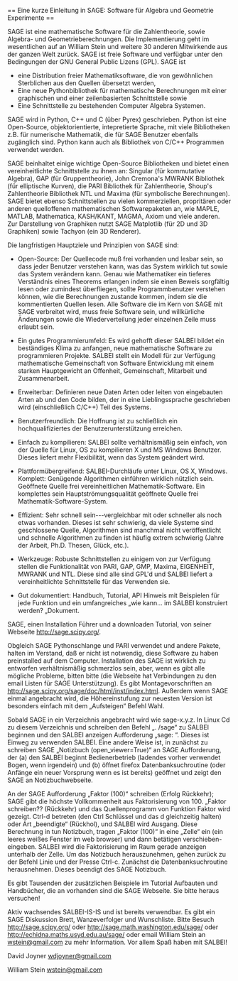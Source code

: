 == Eine kurze Einleitung in SAGE: Software für Algebra und Geometrie Experimente ==

SAGE ist eine mathematische Software für die Zahlentheorie, sowie Algebra- und Geometrieberechnungen. Die Implementierung geht im wesentlichen auf an William Stein und weitere 30 anderen Mitwirkende aus der ganzen Welt zurück. SAGE ist freie Software und verfügbar unter den Bedingungen der GNU General Public Lizens (GPL). SAGE ist 

 * eine Distribution freier Mathematiksoftware, die von gewöhnlichen Sterblichen aus den Quellen übersetzt werden, 
 * Eine neue Pythonbibliothek für mathematische Berechnungen mit einer graphischen und einer zeilenbasierten Schnittstelle sowie
 * Eine Schnittstelle zu bestehenden Computer Algebra Systemen.

SAGE wird in Python, C++ und C (über Pyrex) geschrieben. Python ist eine Open-Source, objektorientierte, intepretierte Sprache, mit viele Bibliotheken z.B. für numerische Mathematik, die für SAGE Benutzer ebenfalls zugänglich sind. Python kann auch als Bibliothek von C/C++ Programmen verwendet werden. 

SAGE beinhaltet einige wichtige Open-Source Bibliotheken und bietet einen vereinheitlichte Schnittstelle zu ihnen an: Singular (für kommutative Algebra), GAP (für Gruppentheorie), John Cremona's MWRANK Bibliothek (für elliptische Kurven), die PARI Bibliothek für Zahlentheorie, Shoup's Zahlentheorie Bibliothek NTL und Maxima (für symbolische Berechnungen). SAGE bietet ebenso Schnittstellen zu vielen kommerziellen, propritären oder anderen quelloffenen mathematischen Softwarepaketen an, wie MAPLE, MATLAB, Mathematica, KASH/KANT, MAGMA, Axiom und viele anderen. Zur Darstellung von Graphiken nutzt SAGE Matplotlib (für 2D und 3D Graphiken) sowie Tachyon (ein 3D Renderer).

Die langfristigen Hauptziele und Prinzipien von SAGE sind:

 * Open-Source: Der Quellecode muß frei vorhanden und lesbar sein, so dass jeder Benutzer verstehen kann, was das System wirklich tut sowie das System verändern kann. Genau wie Mathematiker ein tieferes Verständnis eines Theorems erlangen indem sie einen Beweis sorgfältig lesen oder zumindest überfliegen, sollte Programmbenutzer verstehen können, wie die Berechnungen zustande kommen, indem sie die kommentierten Quellen lesen. Alle Software die im Kern von SAGE mit SAGE verbreitet wird, muss freie Software sein, und willkürliche Änderungen sowie die Wiederverteilung jeder einzelnen Zeile muss erlaubt sein.

 * Ein gutes Programmierumfeld: Es wird gehofft dieser SALBEI bildet ein beständiges Klima zu anfangen, neue mathematische Software zu programmieren Projekte. SALBEI stellt ein Modell für zur Verfügung mathematische Gemeinschaft von Software Entwicklung mit einem starken Hauptgewicht an Offenheit, Gemeinschaft, Mitarbeit und Zusammenarbeit. 

 * Erweiterbar: Definieren neue Daten Arten oder leiten von eingebauten Arten ab und den Code bilden, der in eine Lieblingssprache geschrieben wird (einschließlich C/C++) Teil des Systems. 
 * Benutzerfreundlich: Die Hoffnung ist zu schließlich ein hochqualifiziertes der Benutzerunterstützung erreichen. 

 * Einfach zu kompilieren: SALBEI sollte verhältnismäßig sein einfach, von der Quelle für Linux, OS zu kompilieren X und MS Windows Benutzer. Dieses liefert mehr Flexibilität, wenn das System geändert wird. 

 * Plattformübergreifend: SALBEI-Durchläufe unter Linux, OS X, Windows. Komplett: Genügende Algorithmen einführen wirklich nützlich sein. Geöffnete Quelle frei vereinheitlichen Mathematik-Software. Ein komplettes sein Hauptströmungsqualität geöffnete Quelle frei Mathematik-Software-System. 

 * Effizient: Sehr schnell sein---vergleichbar mit oder schneller als noch etwas vorhanden. Dieses ist sehr schwierig, da viele Systeme sind geschlossene Quelle, Algorithmen sind manchmal nicht veröffentlicht und schnelle Algorithmen zu finden ist häufig extrem schwierig (Jahre der Arbeit, Ph.D. Thesen, Glück, etc.).   

 * Werkzeuge: Robuste Schnittstellen zu einigem von zur Verfügung stellen die Funktionalität von PARI, GAP, GMP, Maxima, EIGENHEIT, MWRANK und NTL. Diese sind alle sind GPL'd und SALBEI liefert a vereinheitlichte Schnittstelle für das Verwenden sie. 
 * Gut dokumentiert: Handbuch, Tutorial, API Hinweis mit Beispielen für jede Funktion und ein umfangreiches „wie kann… im SALBEI konstruiert werden? „Dokument. 

SAGE, einen Installation Führer und a downloaden Tutorial, von seiner Webseite http://sage.scipy.org/. 

Obgleich SAGE Pythonschlange und PARI verwendet und andere Pakete, halten im Verstand, daß er nicht ist notwendig, diese Software zu haben preinstalled auf dem Computer. Installation des SAGE ist wirklich zu entworfen verhältnismäßig schmerzlos sein, aber, wenn es gibt alle mögliche Probleme, bitten bitte (die Webseite hat Verbindungen zu den email Listen für SAGE Unterstützung). Es gibt Montagevorschriften an http://sage.scipy.org/sage/doc/html/inst/index.html. Außerdem wenn SAGE einmal angebracht wird, die Höhereinstufung zur neuesten Version ist besonders einfach mit dem „Aufsteigen“ Befehl Wahl. 

Sobald SAGE in ein Verzeichnis angebracht wird wie sage-x.y.z. In Linux Cd zu diesem Verzeichnis und schreiben den Befehl „. /sage“ zu SALBEI beginnen und den SALBEI anzeigen Aufforderung „sage: “. Dieses ist Einweg zu verwenden SALBEI. Eine andere Weise ist, in zunächst zu schreiben SAGE „Notizbuch (open_viewer=True)“ an SAGE Aufforderung, der (a) den SALBEI beginnt Bedienerbetrieb (ladendes vorher verwendet Bogen, wenn irgendein) und (b) öffnet firefox Datenbanksuchroutine (oder Anfänge ein neuer Vorsprung wenn es ist bereits) geöffnet und zeigt den SAGE an Notizbuchwebseite. 

An der SAGE Aufforderung „Faktor (100)“ schreiben (Erfolg Rückkehr); SAGE gibt die höchste Vollkommenheit aus Faktorisierung von 100. „Faktor schreiben?? (Rückkehr) und das Quellenprogramm von Funktion Faktor wird gezeigt. Ctrl-d betreten (den Ctrl Schlüssel und das d gleichzeitig halten) oder Art „beendigte“ (Rückhol), und SALBEI wird Ausgang. Diese Berechnung in tun Notizbuch, tragen „Faktor (100)“ in eine „Zelle“ ein (ein leeres weißes Fenster im web browser) und dann betätigen verschieben-eingeben. SALBEI wird die Faktorisierung im Raum gerade anzeigen unterhalb der Zelle. Um das Notizbuch herauszunehmen, gehen zurück zu der Befehl Linie und der Presse Ctrl-c. Zunächst die Datenbanksuchroutine herausnehmen. Dieses beendigt des SAGE Notizbuch. 

Es gibt Tausenden der zusätzlichen Beispiele im Tutorial Aufbauten und Handbücher, die an vorhanden sind die SAGE Webseite. Sie bitte heraus versuchen! 

Aktiv wachsendes SALBEI-IS-IS und ist bereits verwendbar. Es gibt ein SAGE Diskussion Brett, Wanzeverfolger und Wunschliste. Bitte Besuch 
 http://sage.scipy.org/ 
oder 
 http://sage.math.washington.edu/sage/
oder 
 http://echidna.maths.usyd.edu.au/sage/ 
oder 
email William Stein an wstein@gmail.com zu mehr Information. Vor allem Spaß haben mit SALBEI! 

David Joyner wdjoyner@gmail.com 

William Stein wstein@gmail.com

